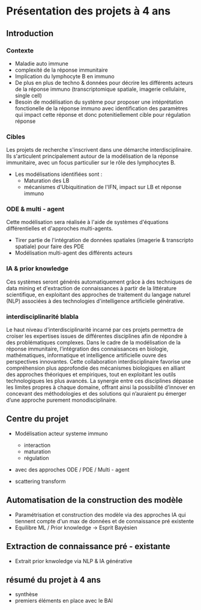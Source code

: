 
# Présentation des projets à 4 ans

## Introduction

### Contexte
- Maladie auto immune
- complexité de la réponse immunitaire
- Implication du lymphocyte B en immuno
- De plus en plus de techno & données pour décrire les différents acteurs de la réponse immuno (transcriptomique spatiale, imagerie cellulaire, single cell)
- Besoin de modélisation du système pour proposer une intéprétation fonctionelle de la réponse immuno avec identification des paramètres qui impact cette réponse et donc potenitiellement cible pour régulation réponse

### Cibles
Les projets de recherche s'inscrivent dans une démarche interdisciplinaire. Ils s'articulent principalement autour de la modélisation de la réponse immunitaire, avec un focus particulier sur le rôle des lymphocytes B.
- Les modélisations identifiées sont :
    * Maturation des LB
    * mécanismes d'Ubiquitination de l'IFN, impact sur LB et réponse immuno

### ODE & multi - agent
Cette modélisation sera réalisée à l'aide de systèmes d'équations différentielles et d'approches multi-agents.
- Tirer partie de l'intégration de données spatiales (imagerie & transcripto spatiale) pour faire des PDE
- Modélisation multi-agent des différents acteurs

### IA & prior knowledge
Ces systèmes seront générés automatiquement grâce à des techniques de data mining et d'extraction de connaissances à partir de la littérature scientifique, en exploitant des approches de traitement du langage naturel (NLP) associées à des technologies d'intelligence artificielle générative.

### interdisciplinarité blabla
Le haut niveau d'interdisciplinarité incarné par ces projets permettra de croiser les expertises issues de différentes disciplines afin de répondre à des problématiques complexes. Dans le cadre de la modélisation de la réponse immunitaire, l’intégration des connaissances en biologie, mathématiques, informatique et intelligence artificielle ouvre des perspectives innovantes. Cette collaboration interdisciplinaire favorise une compréhension plus approfondie des mécanismes biologiques en alliant des approches théoriques et empiriques, tout en exploitant les outils technologiques les plus avancés. La synergie entre ces disciplines dépasse les limites propres à chaque domaine, offrant ainsi la possibilité d’innover en concevant des méthodologies et des solutions qui n’auraient pu émerger d’une approche purement monodisciplinaire.






## Centre du projet



- Modélisation acteur systeme immuno
  - interaction
  - maturation
  - régulation

- avec des approches ODE / PDE / Multi - agent
- scattering transform




## Automatisation de la construction des modèle
- Paramétrisation et construction des modèle via des approches IA qui tiennent compte d'un max de données et de connaissance pré existente
- Equilibre ML / Prior knowledge -> Esprit Bayésien



## Extraction de connaissance pré - existante
- Extrait prior knwoledge via NLP & IA générative


## résumé du projet à 4 ans
  - synthèse
  - premiers éléments en place avec le BAI

